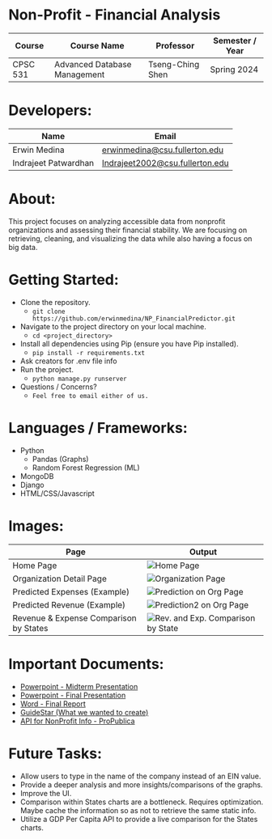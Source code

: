 # Non-Profit - Financial Analysis

| Course | Course Name | Professor | Semester / Year |
| ------ | ----------- | --------- | --------------- |
| CPSC 531 | Advanced Database Management | Tseng-Ching Shen | Spring 2024


# Developers:
| Name | Email |
| ---- | ----- |
| Erwin Medina | erwinmedina@csu.fullerton.edu |
| Indrajeet Patwardhan | Indrajeet2002@csu.fullerton.edu |

# About:
This project focuses on analyzing accessible data from nonprofit organizations and assessing their financial stability. We are focusing on retrieving, cleaning, and visualizing the data while also having a focus on big data. 

# Getting Started:
- Clone the repository.
    - `git clone https://github.com/erwinmedina/NP_FinancialPredictor.git`
- Navigate to the project directory on your local machine.
    - `cd <project_directory>`
- Install all dependencies using Pip (ensure you have Pip installed).
    - `pip install -r requirements.txt`
- Ask creators for .env file info
- Run the project. 
    - `python manage.py runserver`
- Questions / Concerns?
    - `Feel free to email either of us.`

# Languages / Frameworks:
- Python
    - Pandas (Graphs)
    - Random Forest Regression (ML)
- MongoDB
- Django
- HTML/CSS/Javascript

# Images:

| Page | Output |
| ---- | ------ |
| Home Page | ![Home Page](https://i.imgur.com/7GBG3SG.png)
| Organization Detail Page | ![Organization Page](https://i.imgur.com/7BM9PIn.png)
| Predicted Expenses (Example) | ![Prediction on Org Page](https://i.imgur.com/clR262Z.png)
| Predicted Revenue (Example)| ![Prediction2 on Org Page](https://i.imgur.com/Td1nHy0.png)
| Revenue & Expense Comparison by States | ![Rev. and Exp. Comparison by State](https://i.imgur.com/fYnnQsC.png)

# Important Documents:
- [Powerpoint - Midterm Presentation](https://docs.google.com/presentation/d/1GJJCNeAF8MyyyXG4KpU91Fhdi5Hu6YqCXd2ahDtaT4U/edit#slide=id.p)
- [Powerpoint - Final Presentation](https://docs.google.com/presentation/d/10ZlWie_eEu0G8G-fGlvOQ-qpvdhHCOX0Sue9LS2exM8/edit#slide=id.p)
- [Word - Final Report](https://docs.google.com/document/d/1-J_Mb8bi-Re9P9A6yzR5AgwiS1mgR3Xx5iAZAEmUppA/edit)
- [GuideStar (What we wanted to create)](https://www.guidestar.org/)
- [API for NonProfit Info - ProPublica](https://projects.propublica.org/nonprofits/api)

# Future Tasks:
- Allow users to type in the name of the company instead of an EIN value.
- Provide a deeper analysis and more insights/comparisons of the graphs.
- Improve the UI.
- Comparison within States charts are a bottleneck. Requires optimization. Maybe cache the information so as not to retrieve the same static info.
- Utilize a GDP Per Capita API to provide a live comparison for the States charts.

